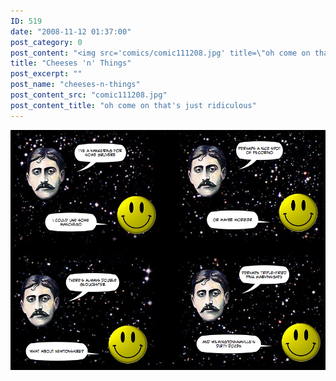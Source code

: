 ```yaml
---
ID: 519
date: "2008-11-12 01:37:00"
post_category: 0
post_content: "<img src='comics/comic111208.jpg' title=\"oh come on that's just ridiculous\" />"
title: "Cheeses 'n' Things"
post_excerpt: ""
post_name: "cheeses-n-things"
post_content_src: "comic111208.jpg"
post_content_title: "oh come on that's just ridiculous"
---
```



[![oh come on that's just ridiculous](/comics-hi-res/comic111208.jpg)](/comics-hi-res/comic111208.jpg "oh come on that's just ridiculous")
